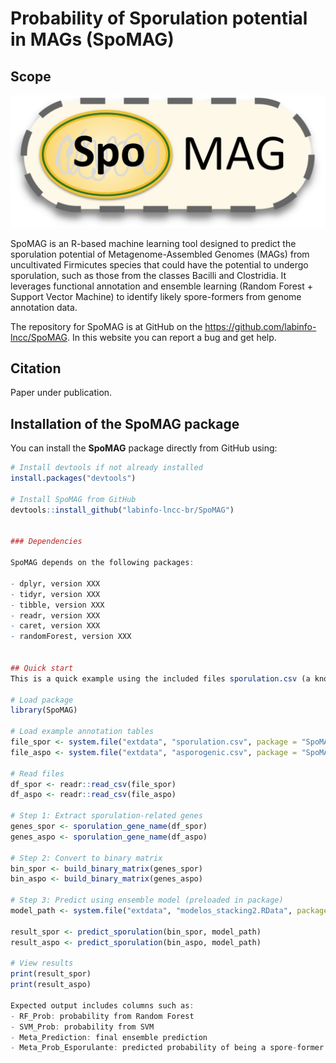 # Probability of Sporulation potential in MAGs (SpoMAG) 


## Scope

<p align="center">
<img src="SpoMAGlogo.png" alt="SpoMAG_logo" width="600"/>
</p>

SpoMAG is an R-based machine learning tool designed to predict the sporulation potential of Metagenome-Assembled Genomes (MAGs) from uncultivated Firmicutes species that could have the potential to undergo sporulation, such as those from the classes Bacilli and Clostridia. It leverages functional annotation and ensemble learning (Random Forest + Support Vector Machine) to identify likely spore-formers from genome annotation data.


The repository for SpoMAG is at GitHub on the https://github.com/labinfo-lncc/SpoMAG. In this website you can report a bug and get help.



## Citation

Paper under publication.



## Installation of the SpoMAG package

You can install the **SpoMAG** package directly from GitHub using:

```R
# Install devtools if not already installed
install.packages("devtools")

# Install SpoMAG from GitHub
devtools::install_github("labinfo-lncc-br/SpoMAG")


### Dependencies

SpoMAG depends on the following packages:

- dplyr, version XXX
- tidyr, version XXX
- tibble, version XXX
- readr, version XXX
- caret, version XXX
- randomForest, version XXX


## Quick start
This is a quick example using the included files sporulation.csv (a known spore-former) and asporogenic.csv (a known non-spore-formers).

# Load package
library(SpoMAG)

# Load example annotation tables
file_spor <- system.file("extdata", "sporulation.csv", package = "SpoMAG")
file_aspo <- system.file("extdata", "asporogenic.csv", package = "SpoMAG")

# Read files
df_spor <- readr::read_csv(file_spor)
df_aspo <- readr::read_csv(file_aspo)

# Step 1: Extract sporulation-related genes
genes_spor <- sporulation_gene_name(df_spor)
genes_aspo <- sporulation_gene_name(df_aspo)

# Step 2: Convert to binary matrix
bin_spor <- build_binary_matrix(genes_spor)
bin_aspo <- build_binary_matrix(genes_aspo)

# Step 3: Predict using ensemble model (preloaded in package)
model_path <- system.file("extdata", "modelos_stacking2.RData", package = "SpoMAG")

result_spor <- predict_sporulation(bin_spor, model_path)
result_aspo <- predict_sporulation(bin_aspo, model_path)

# View results
print(result_spor)
print(result_aspo)

Expected output includes columns such as:
- RF_Prob: probability from Random Forest
- SVM_Prob: probability from SVM
- Meta_Prediction: final ensemble prediction
- Meta_Prob_Esporulante: predicted probability of being a spore-former
